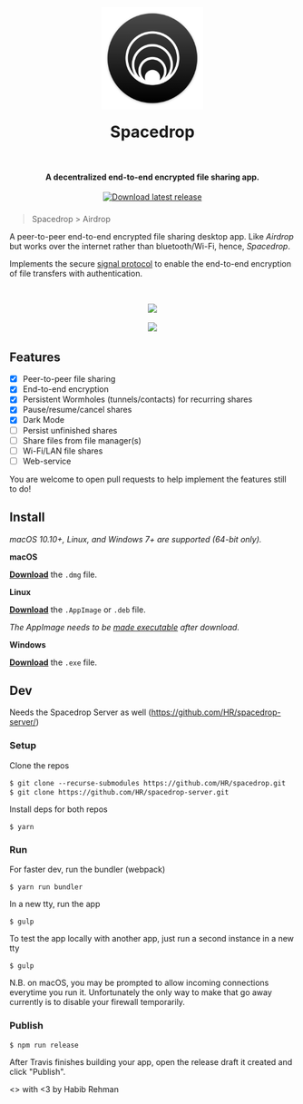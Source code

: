 <h1 align="center">
  <br>
  <a href="https://github.com/HR/spacedrop"><img src="./build/icon.png" alt="Spacedrop" width="180" style= "margin-bottom: 1rem"></a>
  <br>
  Spacedrop
  <br>
  <br>
</h1>

<h4 align="center">A decentralized end-to-end encrypted file sharing app.</h4>
<p align="center">
    <a href="https://github.com/HR/spacedrop/releases/latest">
        <img src="https://img.shields.io/badge/Download-black.svg?style=flat&color=2c2c2c"
            alt="Download latest release" style= "margin-bottom: 0.5rem" height="25px">
    </a>
</p>

> Spacedrop > Airdrop

A peer-to-peer end-to-end encrypted file sharing desktop app. Like _Airdrop_
but works over the internet rather than bluetooth/Wi-Fi, hence, _Spacedrop_.


Implements the secure [signal
protocol](https://signal.org/docs/specifications/doubleratchet/) to enable the
end-to-end encryption of file transfers with authentication.

<br>
<p align="center">
  <a href="https://github.com/HR/spacedrop/releases/latest">
    <img src=".github/screen.png">
  </a>
</p>
<p align="center">
  <a href="https://github.com/HR/spacedrop/releases/latest">
    <img src=".github/screen_dark.png">
  </a>
</p>

## Features
- [x] Peer-to-peer file sharing
- [x] End-to-end encryption
- [x] Persistent Wormholes (tunnels/contacts) for recurring shares
- [x] Pause/resume/cancel shares
- [x] Dark Mode
- [ ] Persist unfinished shares
- [ ] Share files from file manager(s)
- [ ] Wi-Fi/LAN file shares
- [ ] Web-service

You are welcome to open pull requests to help implement the features still to
do!

## Install

_macOS 10.10+, Linux, and Windows 7+ are supported (64-bit only)._

**macOS**

[**Download**](https://github.com/hr/spacedrop/releases/latest) the `.dmg` file.

**Linux**

[**Download**](https://github.com/hr/spacedrop/releases/latest) the `.AppImage` or `.deb` file.

_The AppImage needs to be [made executable](http://discourse.appimage.org/t/how-to-make-an-appimage-executable/80) after download._

**Windows**

[**Download**](https://github.com/hr/spacedrop/releases/latest) the `.exe` file.


## Dev

Needs the Spacedrop Server as well (https://github.com/HR/spacedrop-server/)

### Setup

Clone the repos

```
$ git clone --recurse-submodules https://github.com/HR/spacedrop.git
$ git clone https://github.com/HR/spacedrop-server.git
```

Install deps for both repos

```
$ yarn
```

### Run

For faster dev, run the bundler (webpack)

```
$ yarn run bundler
```

In a new tty, run the app

```
$ gulp
```

To test the app locally with another app, just run a second instance in a new
tty

```
$ gulp
```

N.B. on macOS, you may be prompted to allow incoming connections everytime you
run it. Unfortunately the only way to make that go away currently is to disable
your firewall temporarily.

### Publish

```
$ npm run release
```

After Travis finishes building your app, open the release draft it created and
click "Publish".


<> with <3 by Habib Rehman
